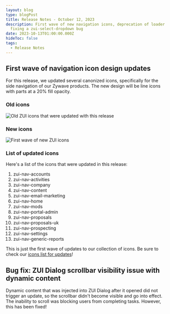 ```yaml
---
layout: blog
type: blogPost
title: Release Notes - October 12, 2023
description: First wave of new navigation icons, deprecation of loader.js, and
  fixing a zui-select-dropdown bug
date: 2023-10-13T01:00:00.000Z
hideToc: false
tags:
  - Release Notes
---
```

## First wave of navigation icon design updates

For this release, we updated several canonized icons, specifically for the side navigation of our Zywave products. The new design will be line icons with parts at a 20% fill opacity.

### Old icons

![Old ZUI icons that were updated with this release](/images/zui-nav-icons-old.png "Old ZUI icons that were updated with this release")



### New icons

![First wave of new ZUI icons](/images/zui-nav-icons-new.png "First wave of new ZUI icons")



### List of updated icons

Here's a list of the icons that were updated in this release:

1. zui-nav-accounts
2. zui-nav-activities
3. zui-nav-company
4. zui-nav-content
5. zui-nav-email-marketing
6. zui-nav-home
7. zui-nav-mods
8. zui-nav-portal-admin
9. zui-nav-proposals
10. zui-nav-proposals-uk
11. zui-nav-prospecting
12. zui-nav-settings
13. zui-nav-generic-reports

This is just the first wave of updates to our collection of icons. Be sure to check our [icons list for updates](/design-system/components/icons/?tab=usage)!

<docs-spacer></docs-spacer>

## Bug fix: ZUI Dialog scrollbar visibility issue with dynamic content

Dynamic content that was injected into ZUI Dialog after it opened did not trigger an update, so the scrollbar didn't become visible and go into effect. The inability to scroll was blocking users from completing tasks. However, this has been fixed!